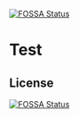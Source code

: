 [![FOSSA Status](https://app.fossa.io/api/projects/git%2Bgithub.com%2FLuukvDamme%2FTest.svg?type=shield)](https://app.fossa.io/projects/git%2Bgithub.com%2FLuukvDamme%2FTest?ref=badge_shield)

# Test

## License
[![FOSSA Status](https://app.fossa.io/api/projects/git%2Bgithub.com%2FLuukvDamme%2FTest.svg?type=large)](https://app.fossa.io/projects/git%2Bgithub.com%2FLuukvDamme%2FTest?ref=badge_large)